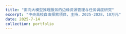 ```yaml
---
title: "面向大模型推理服务的边缘资源管理与任务调度研究"
excerpt: "中央高校自由探索项目，主持，2025-2028，10万元"
date: 2025-7-14
collection: portfolio
---
```


<!--
## 纵向
1. 面向大模型推理服务的边缘资源管理与任务调度研究（中央高校自由探索项目，主持，2025-2028，10万元）
2. 面向高性能边缘计算的协同计算与资源管理 （国自然面上，参与，2022-2025，30万元）

## 横向
1. 基于多模态大模型的安卓端音视频聊天助手
2. 基于深度学习模型的书法辅助学习APP
-->

<!--
---
title: "Portfolio item number 1"
excerpt: "Short description of portfolio item number 1<br/><img src='/images/500x300.png'>"
collection: portfolio
---
-->
